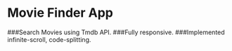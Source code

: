 # Movie Finder App



###Search Movies using Tmdb API.
###Fully responsive.
###Implemented infinite-scroll, code-splitting.
